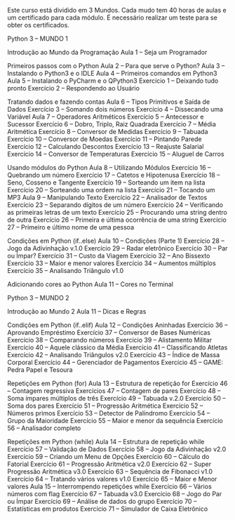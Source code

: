Este curso está dividido em 3 Mundos. Cada mudo tem 40 horas de aulas e um certificado para cada módulo. É necessário realizar um teste para se obter os certificados.

Python 3 – MUNDO 1

Introdução ao Mundo da Programação
Aula 1 – Seja um Programador

Primeiros passos com o Python
Aula 2 – Para que serve o Python?
Aula 3 – Instalando o Python3 e o IDLE
Aula 4 – Primeiros comandos em Python3
Aula 5 – Instalando o PyCharm e o QPython3
Exercício 1 – Deixando tudo pronto
Exercício 2 – Respondendo ao Usuário

Tratando dados e fazendo contas
Aula 6 – Tipos Primitivos e Saída de Dados
Exercício 3 – Somando dois números
Exercício 4 – Dissecando uma Variável
Aula 7 – Operadores Aritméticos
Exercício 5 – Antecessor e Sucessor
Exercício 6 – Dobro, Triplo, Raiz Quadrada
Exercício 7 – Média Aritmética
Exercício 8 – Conversor de Medidas
Exercício 9 – Tabuada
Exercício 10 – Conversor de Moedas
Exercício 11 – Pintando Parede
Exercício 12 – Calculando Descontos
Exercício 13 – Reajuste Salarial
Exercício 14 – Conversor de Temperaturas
Exercício 15 – Aluguel de Carros

Usando módulos do Python
Aula 8 – Utilizando Módulos
Exercício 16 – Quebrando um número
Exercício 17 – Catetos e Hipotenusa
Exercício 18 – Seno, Cosseno e Tangente
Exercício 19 – Sorteando um item na lista
Exercício 20 – Sorteando uma ordem na lista
Exercício 21 – Tocando um MP3
Aula 9 – Manipulando Texto
Exercício 22 – Analisador de Textos
Exercício 23 – Separando dígitos de um número
Exercício 24 – Verificando as primeiras letras de um texto
Exercício 25 – Procurando uma string dentro de outra
Exercício 26 – Primeira e última ocorrência de uma string
Exercício 27 – Primeiro e último nome de uma pessoa

Condições em Python (if..else)
Aula 10 – Condições (Parte 1)
Exercício 28 – Jogo da Adivinhação v.1.0
Exercício 29 – Radar eletrônico
Exercício 30 – Par ou Ímpar?
Exercício 31 – Custo da Viagem
Exercício 32 – Ano Bissexto
Exercício 33 – Maior e menor valores
Exercício 34 – Aumentos múltiplos
Exercício 35 – Analisando Triângulo v1.0

Adicionando cores ao Python
Aula 11 – Cores no Terminal


Python 3 – MUNDO 2

Introdução ao Mundo 2
Aula 11 – Dicas e Regras

Condições em Python (if..elif)
Aula 12 – Condições Aninhadas
Exercício 36 – Aprovando Empréstimo
Exercício 37 – Conversor de Bases Numéricas
Exercício 38 – Comparando números
Exercício 39 – Alistamento Militar
Exercício 40 – Aquele clássico da Média
Exercício 41 – Classificando Atletas
Exercício 42 – Analisando Triângulos v2.0
Exercício 43 – Índice de Massa Corporal
Exercício 44 – Gerenciador de Pagamentos
Exercício 45 – GAME: Pedra Papel e Tesoura

Repetições em Python (for)
Aula 13 – Estrutura de repetição for
Exercício 46 – Contagem regressiva
Exercícios 47 – Contagem de pares
Exercício 48 – Soma ímpares múltiplos de três
Exercício 49 – Tabuada v.2.0
Exercício 50 – Soma dos pares
Exercício 51 – Progressão Aritmética
Exercício 52 – Números primos
Exercício 53 – Detector de Palíndromo
Exercício 54 – Grupo da Maioridade
Exercício 55 – Maior e menor da sequência
Exercício 56 – Analisador completo

Repetições em Python (while)
Aula 14 – Estrutura de repetição while
Exercício 57 – Validação de Dados
Exercício 58 – Jogo da Adivinhação v2.0
Exercício 59 – Criando um Menu de Opções
Exercício 60 – Cálculo do Fatorial
Exercício 61 – Progressão Aritmética v2.0
Exercício 62 – Super Progressão Aritmética v3.0
Exercício 63 – Sequência de Fibonacci v1.0
Exercício 64 – Tratando vários valores v1.0
Exercício 65 – Maior e Menor valores
Aula 15 – Interrompendo repetições while
Exercício 66 – Vários números com flag
Exercício 67 – Tabuada v3.0
Exercício 68 – Jogo do Par ou Ímpar
Exercício 69 – Análise de dados do grupo
Exercício 70 – Estatísticas em produtos
Exercício 71 – Simulador de Caixa Eletrônico